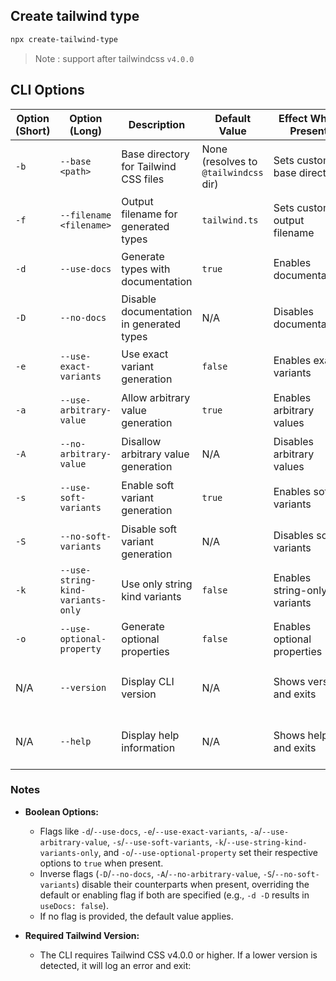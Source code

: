 ## Create tailwind type

```bash
npx create-tailwind-type
```

> Note : support after tailwindcss `v4.0.0`

## CLI Options

| Option (Short) | Option (Long)                     | Description                              | Default Value                         | Effect When Present          | Example Usage                          |
| -------------- | --------------------------------- | ---------------------------------------- | ------------------------------------- | ---------------------------- | -------------------------------------- |
| `-b`           | `--base <path>`                   | Base directory for Tailwind CSS files    | None (resolves to `@tailwindcss` dir) | Sets custom base directory   | `npx create-tailwind-type -b ./custom` |
| `-f`           | `--filename <filename>`           | Output filename for generated types      | `tailwind.ts`                         | Sets custom output filename  | `npx create-tailwind-type -f types.ts` |
| `-d`           | `--use-docs`                      | Generate types with documentation        | `true`                                | Enables documentation        | `npx create-tailwind-type -d`          |
| `-D`           | `--no-docs`                       | Disable documentation in generated types | N/A                                   | Disables documentation       | `npx create-tailwind-type -D`          |
| `-e`           | `--use-exact-variants`            | Use exact variant generation             | `false`                               | Enables exact variants       | `npx create-tailwind-type -e`          |
| `-a`           | `--use-arbitrary-value`           | Allow arbitrary value generation         | `true`                                | Enables arbitrary values     | `npx create-tailwind-type -a`          |
| `-A`           | `--no-arbitrary-value`            | Disallow arbitrary value generation      | N/A                                   | Disables arbitrary values    | `npx create-tailwind-type -A`          |
| `-s`           | `--use-soft-variants`             | Enable soft variant generation           | `true`                                | Enables soft variants        | `npx create-tailwind-type -s`          |
| `-S`           | `--no-soft-variants`              | Disable soft variant generation          | N/A                                   | Disables soft variants       | `npx create-tailwind-type -S`          |
| `-k`           | `--use-string-kind-variants-only` | Use only string kind variants            | `false`                               | Enables string-only variants | `npx create-tailwind-type -k`          |
| `-o`           | `--use-optional-property`         | Generate optional properties             | `false`                               | Enables optional properties  | `npx create-tailwind-type -o`          |
| N/A            | `--version`                       | Display CLI version                      | N/A                                   | Shows version and exits      | `npx create-tailwind-type --version`   |
| N/A            | `--help`                          | Display help information                 | N/A                                   | Shows help and exits         | `npx create-tailwind-type --help`      |

### Notes

- **Boolean Options:**

    - Flags like `-d`/`--use-docs`, `-e`/`--use-exact-variants`, `-a`/`--use-arbitrary-value`, `-s`/`--use-soft-variants`, `-k`/`--use-string-kind-variants-only`, and `-o`/`--use-optional-property` set their respective options to `true` when present.
    - Inverse flags (`-D`/`--no-docs`, `-A`/`--no-arbitrary-value`, `-S`/`--no-soft-variants`) disable their counterparts when present, overriding the default or enabling flag if both are specified (e.g., `-d -D` results in `useDocs: false`).
    - If no flag is provided, the default value applies.

- **Required Tailwind Version:**
    - The CLI requires Tailwind CSS v4.0.0 or higher. If a lower version is detected, it will log an error and exit:
